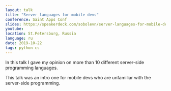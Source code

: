 ```yaml
---
layout: talk
title: "Server languages for mobile devs"
conference: Saint Apps Conf
slides: https://speakerdeck.com/sobolevn/server-languages-for-mobile-devs
youtube:
location: St.Petersburg, Russia
language: ru
date: 2019-10-22
tags: python cs
---
```


In this talk I gave my opinion on more than 10 different server-side programming languages.

This talk was an intro one for mobile devs
who are unfamiliar with the server-side programming.
